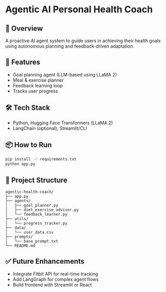# Agentic AI Personal Health Coach

## 🧠 Overview
A proactive AI agent system to guide users in achieving their health goals using autonomous planning and feedback-driven adaptation.

## 🚀 Features
- Goal planning agent (LLM-based using LLaMA 2)
- Meal & exercise planner
- Feedback learning loop
- Tracks user progress

## 🛠️ Tech Stack
- Python, Hugging Face Transformers (LLaMA 2)
- LangChain (optional), Streamlit/CLI

## 📦 How to Run
```bash
pip install -r requirements.txt
python app.py
```

## 📁 Project Structure
```
agentic-health-coach/
├── app.py
├── agents/
│   ├── goal_planner.py
│   ├── diet_exercise_advisor.py
│   └── feedback_learner.py
├── utils/
│   └── progress_tracker.py
├── data/
│   └── user_data.csv
├── prompts/
│   └── base_prompt.txt
└── README.md
```

## ✅ Future Enhancements
- Integrate Fitbit API for real-time tracking
- Add LangGraph for complex agent flows
- Build frontend with Streamlit or React